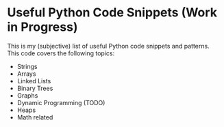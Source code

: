 # Useful Python Code Snippets (Work in Progress)

This is my (subjective) list of useful Python code snippets and patterns. This code covers the following topics:

* Strings
* Arrays
* Linked Lists
* Binary Trees
* Graphs
* Dynamic Programming (TODO)
* Heaps
* Math related
